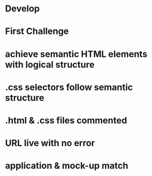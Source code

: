 # Develop
# First Challenge
# achieve semantic HTML elements with logical structure
# .css selectors follow semantic structure
# .html & .css files commented
# URL live with no error
# application & mock-up match
